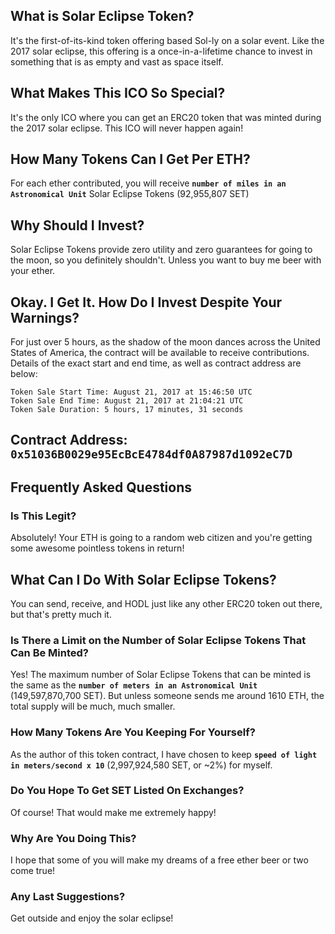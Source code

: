 ## What is Solar Eclipse Token?
It's the first-of-its-kind token offering based Sol-ly on a solar event. Like the 2017 solar eclipse, this offering is
a once-in-a-lifetime chance to invest in something that is as empty and vast as space itself.

## What Makes This ICO So Special?
It's the only ICO where you can get an ERC20 token that was minted during the 2017 solar eclipse.
This ICO will never happen again!

## How Many Tokens Can I Get Per ETH?
For each ether contributed, you will receive **`number of miles in an Astronomical Unit`** Solar Eclipse Tokens
(92,955,807 SET)

## Why Should I Invest?
Solar Eclipse Tokens provide zero utility and zero guarantees for going to the moon, so you definitely shouldn't.
Unless you want to buy me beer with your ether.

## Okay. I Get It. How Do I Invest Despite Your Warnings?
For just over 5 hours, as the shadow of the moon dances across the United States of America, the contract will be available to receive contributions. Details of the exact start and end time, as well as contract address are below:

```
Token Sale Start Time: August 21, 2017 at 15:46:50 UTC
Token Sale End Time: August 21, 2017 at 21:04:21 UTC
Token Sale Duration: 5 hours, 17 minutes, 31 seconds
```

## Contract Address: `0x51036B0029e95EcBcE4784df0A87987d1092eC7D`

## Frequently Asked Questions

### Is This Legit?
Absolutely! Your ETH is going to a random web citizen and you're getting some awesome pointless tokens in return!

## What Can I Do With Solar Eclipse Tokens?
You can send, receive, and HODL just like any other ERC20 token out there, but that's pretty much it.

### Is There a Limit on the Number of Solar Eclipse Tokens That Can Be Minted?
Yes! The maximum number of Solar Eclipse Tokens that can be minted is the same as the **`number of meters in an
Astronomical Unit`** (149,597,870,700 SET). But unless someone sends me around 1610 ETH, the total supply will be much, much smaller.

### How Many Tokens Are You Keeping For Yourself?
As the author of this token contract, I have chosen to keep **`speed of light in meters/second x 10`** (2,997,924,580 SET,
or ~2%) for myself.

### Do You Hope To Get SET Listed On Exchanges?
Of course! That would make me extremely happy!

### Why Are You Doing This?
I hope that some of you will make my dreams of a free ether beer or two come true!

### Any Last Suggestions?
Get outside and enjoy the solar eclipse!
